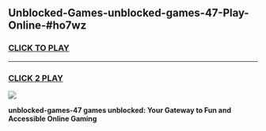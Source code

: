 
## Unblocked-Games-unblocked-games-47-Play-Online-#ho7wz
<h3>
<a href="https://premium.freeplayer.one?title=unblocked-games-47&ref=27F">CLICK TO PLAY</a></h3>
<hr>

<h3>
<a href="https://premium.freeplayer.one?title=unblocked-games-47&ref=27F">CLICK 2 PLAY</a>
  
</h3>

<a href="https://premium.freeplayer.one?title=unblocked-games-47&ref=27F"><img src="https://clearcache.store/games.png"></a>


**unblocked-games-47 games unblocked: Your Gateway to Fun and Accessible Online Gaming**
